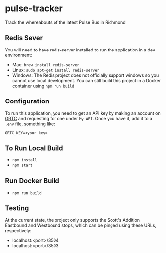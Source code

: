 # pulse-tracker

Track the whereabouts of the latest Pulse Bus in Richmond

## Redis Sever

You will need to have redis-server installed to run the application in a dev environment:

- Mac: `brew install redis-server`
- Linux: `sudo apt-get install redis-server`
- Windows: The Redis project does not officially support windows so you cannot use local development. You can still build this project in a Docker container using `npm run build`

## Configuration

To run this application, you need to get an API key by making an account on [GRTC](http://new.grtcbustracker.com/bustime/home.jsp) and requesting for one under `My API`. Once you have it, add it to a `.env` file, something like:

`GRTC_KEY=<your key>`

## To Run Local Build

- `npm install`
- `npm start`

## Run Docker Build

- `npm run build`

## Testing

At the current state, the project only supports the Scott's Addition Eastbound and Westbound stops, which can be pinged using these URLs, respectively:

- localhost:\<port>/3504
- localhost:\<port>/3503
